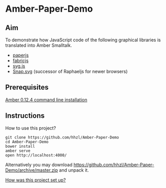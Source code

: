 Amber-Paper-Demo
================

Aim
---

To demonstrate how JavaScript code of the following graphical libraries is translated into Amber Smalltalk.
- [paperjs](http://paperjs.org/) 
- [fabricjs](http://fabricjs.com)
- [svg.js](http://svgjs.com/)
- [Snap.svg](http://snapsvg.io) (successor of Raphaeljs for newer browsers)

Prerequisites
-------------

[Amber 0.12.4 command line installation](http://docs.amber-lang.net/getting-started.html)


Instructions
------------

How to use this project?

    git clone https://github.com/hhzl/Amber-Paper-Demo
    cd Amber-Paper-Demo
    bower install
    amber serve
    open http://localhost:4000/

Alternatively you may download https://github.com/hhzl/Amber-Paper-Demo/archive/master.zip and unpack it.

[How was this project set up?](Log-of-setup-steps.md)

  
